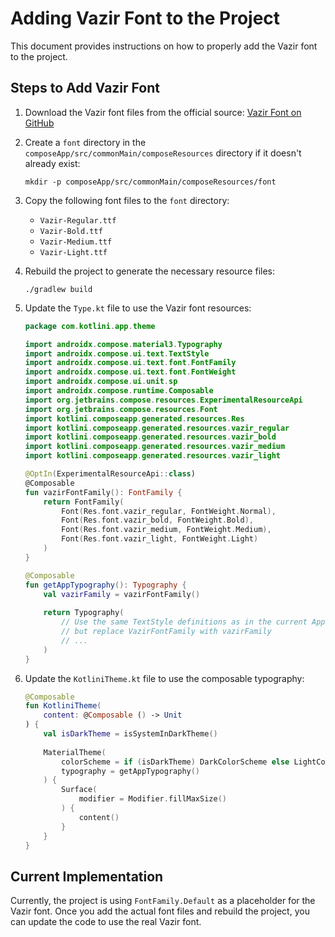 # Adding Vazir Font to the Project

This document provides instructions on how to properly add the Vazir font to the project.

## Steps to Add Vazir Font

1. Download the Vazir font files from the official source: [Vazir Font on GitHub](https://github.com/rastikerdar/vazir-font)

2. Create a `font` directory in the `composeApp/src/commonMain/composeResources` directory if it doesn't already exist:
   ```
   mkdir -p composeApp/src/commonMain/composeResources/font
   ```

3. Copy the following font files to the `font` directory:
   - `Vazir-Regular.ttf`
   - `Vazir-Bold.ttf`
   - `Vazir-Medium.ttf`
   - `Vazir-Light.ttf`

4. Rebuild the project to generate the necessary resource files:
   ```
   ./gradlew build
   ```

5. Update the `Type.kt` file to use the Vazir font resources:
   ```kotlin
   package com.kotlini.app.theme

   import androidx.compose.material3.Typography
   import androidx.compose.ui.text.TextStyle
   import androidx.compose.ui.text.font.FontFamily
   import androidx.compose.ui.text.font.FontWeight
   import androidx.compose.ui.unit.sp
   import androidx.compose.runtime.Composable
   import org.jetbrains.compose.resources.ExperimentalResourceApi
   import org.jetbrains.compose.resources.Font
   import kotlini.composeapp.generated.resources.Res
   import kotlini.composeapp.generated.resources.vazir_regular
   import kotlini.composeapp.generated.resources.vazir_bold
   import kotlini.composeapp.generated.resources.vazir_medium
   import kotlini.composeapp.generated.resources.vazir_light

   @OptIn(ExperimentalResourceApi::class)
   @Composable
   fun vazirFontFamily(): FontFamily {
       return FontFamily(
           Font(Res.font.vazir_regular, FontWeight.Normal),
           Font(Res.font.vazir_bold, FontWeight.Bold),
           Font(Res.font.vazir_medium, FontWeight.Medium),
           Font(Res.font.vazir_light, FontWeight.Light)
       )
   }

   @Composable
   fun getAppTypography(): Typography {
       val vazirFamily = vazirFontFamily()
       
       return Typography(
           // Use the same TextStyle definitions as in the current AppTypography,
           // but replace VazirFontFamily with vazirFamily
           // ...
       )
   }
   ```

6. Update the `KotliniTheme.kt` file to use the composable typography:
   ```kotlin
   @Composable
   fun KotliniTheme(
       content: @Composable () -> Unit
   ) {
       val isDarkTheme = isSystemInDarkTheme()
       
       MaterialTheme(
           colorScheme = if (isDarkTheme) DarkColorScheme else LightColorScheme,
           typography = getAppTypography()
       ) {
           Surface(
               modifier = Modifier.fillMaxSize()
           ) {
               content()
           }
       }
   }
   ```

## Current Implementation

Currently, the project is using `FontFamily.Default` as a placeholder for the Vazir font. Once you add the actual font files and rebuild the project, you can update the code to use the real Vazir font.